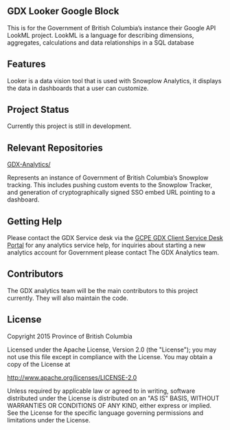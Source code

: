 ## GDX Looker Google Block
This is for the Government of British Columbia’s instance their Google API LookML project. LookML is a language for describing dimensions, aggregates, calculations and data relationships in a SQL database

## Features

Looker is a data vision tool that is used with Snowplow Analytics, it displays the data in dashboards that a user can customize.

## Project Status

Currently this project is still in development.

## Relevant Repositories
[GDX-Analytics/](https://github.com/bcgov/GDX-Analytics/)

Represents an instance of Government of British Columbia’s Snowplow tracking. This includes pushing custom events to the Snowplow Tracker, and generation of cryptographically signed SSO embed URL pointing to a dashboard.

## Getting Help

Please contact the GDX Service desk via the [GCPE GDX Client Service Desk Portal](https://apps.gcpe.gov.bc.ca/jira/servicedesk/customer/portal/9) for any analytics service help, for inquiries about starting a new analytics account for Government please contact The GDX Analytics team.

## Contributors

The GDX analytics team will be the main contributors to this project currently. They will also maintain the code.

## License

Copyright 2015 Province of British Columbia

Licensed under the Apache License, Version 2.0 (the "License");
you may not use this file except in compliance with the License.
You may obtain a copy of the License at

   http://www.apache.org/licenses/LICENSE-2.0

Unless required by applicable law or agreed to in writing, software
distributed under the License is distributed on an "AS IS" BASIS,
WITHOUT WARRANTIES OR CONDITIONS OF ANY KIND, either express or implied.
See the License for the specific language governing permissions and limitations under the License.
